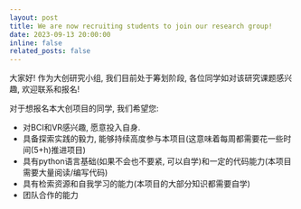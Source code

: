 ```yaml
---
layout: post
title: We are now recruiting students to join our research group!
date: 2023-09-13 20:00:00
inline: false 
related_posts: false
---
```

大家好! 作为大创研究小组, 我们目前处于筹划阶段, 各位同学如对该研究课题感兴趣, 欢迎联系和报名!

对于想报名本大创项目的同学, 我们希望您:
<ul>
    <li>对BCI和VR感兴趣, 愿意投入自身.</li>
    <li>具备探索实践的毅力, 能够持续高度参与本项目(这意味着每周都需要花一些时间(5+h)推进项目)</li>
    <li>具有python语言基础(如果不会也不要紧, 可以自学)和一定的代码能力(本项目需要大量阅读/编写代码)</li>
    <li>具有检索资源和自我学习的能力(本项目的大部分知识都需要自学)</li>
    <li>团队合作的能力</li>
</ul>